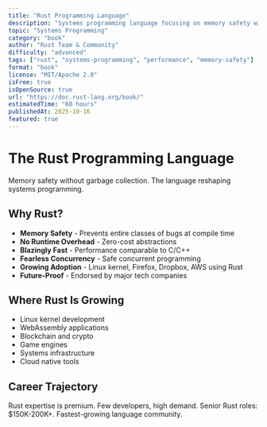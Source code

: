 ```yaml
---
title: "Rust Programming Language"
description: "Systems programming language focusing on memory safety without garbage collection. The future of systems programming replacing C/C++ in performance-critical applications."
topic: "Systems Programming"
category: "book"
author: "Rust Team & Community"
difficulty: "advanced"
tags: ["rust", "systems-programming", "performance", "memory-safety"]
format: "book"
license: "MIT/Apache 2.0"
isFree: true
isOpenSource: true
url: "https://doc.rust-lang.org/book/"
estimatedTime: "60 hours"
publishedAt: 2025-10-16
featured: true
---
```


# The Rust Programming Language

Memory safety without garbage collection. The language reshaping systems programming.

## Why Rust?

- **Memory Safety** - Prevents entire classes of bugs at compile time
- **No Runtime Overhead** - Zero-cost abstractions
- **Blazingly Fast** - Performance comparable to C/C++
- **Fearless Concurrency** - Safe concurrent programming
- **Growing Adoption** - Linux kernel, Firefox, Dropbox, AWS using Rust
- **Future-Proof** - Endorsed by major tech companies

## Where Rust Is Growing

- Linux kernel development
- WebAssembly applications
- Blockchain and crypto
- Game engines
- Systems infrastructure
- Cloud native tools

## Career Trajectory

Rust expertise is premium. Few developers, high demand. Senior Rust roles: $150K-200K+. Fastest-growing language community.
